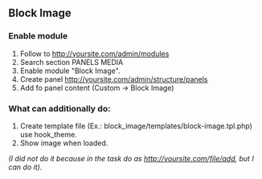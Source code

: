 ## Block Image

### Enable module
1. Follow to http://yoursite.com/admin/modules
2. Search section PANELS MEDIA
3. Enable module "Block Image".
4. Create panel http://yoursite.com/admin/structure/panels
5. Add fo panel content (Custom -> Block Image)

### What can additionally do:
1. Create template file (Ex.: block_image/templates/block-image.tpl.php) use hook_theme.
2. Show image when loaded.

*(I did not do it because in the task do as http://yoursite.com/file/add, but I can do it).*

